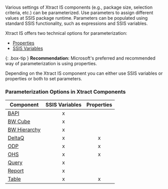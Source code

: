 
Various settings of Xtract IS components (e.g., package size, selection criteria, etc.) can be parameterized.
Use parameters to assign different values at SSIS package runtime.
Parameters can be populated using standard SSIS functionality, such as expressions and SSIS variables. 

Xtract IS offers two technical options for parameterization:
- [Properties](./parameterization-prop)
- [SSIS Variables](./parameterization-var)

{: .box-tip }
**Recommendation:** Microsoft's preferred and recommended way of parameterization is using properties. 

Depending on the Xtract IS component you can either use SSIS variables or properties or both to set parameters.

### Parameterization Options in Xtract Components 

| Component   | SSIS Variables | Properties |
|-------------|:-----:|:----:|
| [BAPI](../bapi/parametrization)        |   x    |      | 
| [BW Cube](../bw-cube/parametrization)     |   x    |      | 
| [BW Hierarchy](../hierarchy/paramerization)|    x   |      |
| [DeltaQ](../deltaq/parametrization)      | x      |  x    |
| [ODP](../odp/odp-parametrization)         |   x    |   x   |
| [OHS](../open-hub-service-ohs/parametrization)         |     x  |    x  |
|[Query](../query/parametrization)       |   x    |      |
| [Report](../report/parametrization) |    x   |      | 
| [Table](../table/table-parametrization)       | x      |  x    |
